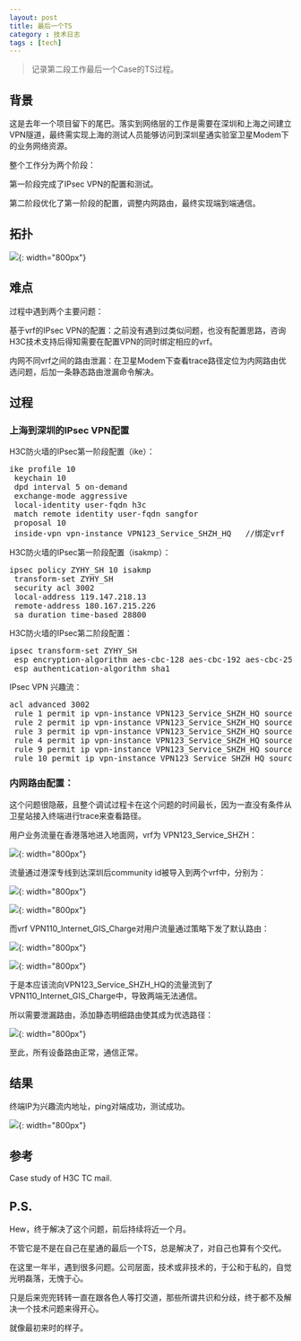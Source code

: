 ```yaml
---
layout: post
title: 最后一个TS
category : 技术日志
tags : [tech]
---
```


>记录第二段工作最后一个Case的TS过程。


## 背景

这是去年一个项目留下的尾巴。落实到网络层的工作是需要在深圳和上海之间建立VPN隧道，最终需实现上海的测试人员能够访问到深圳星通实验室卫星Modem下的业务网络资源。

整个工作分为两个阶段：

第一阶段完成了IPsec VPN的配置和测试。

第二阶段优化了第一阶段的配置，调整内网路由，最终实现端到端通信。

## 拓扑

![](   https://themeiwu.com/img/tech/tech2020031201.PNG){: width="800px"}

## 难点

过程中遇到两个主要问题：

基于vrf的IPsec VPN的配置：之前没有遇到过类似问题，也没有配置思路，咨询H3C技术支持后得知需要在配置VPN的同时绑定相应的vrf。

内网不同vrf之间的路由泄漏：在卫星Modem下查看trace路径定位为内网路由优选问题，后加一条静态路由泄漏命令解决。

## 过程

### 上海到深圳的IPsec VPN配置

H3C防火墙的IPsec第一阶段配置（ike）：

<pre class="brush: cpp">
ike profile 10
 keychain 10
 dpd interval 5 on-demand
 exchange-mode aggressive
 local-identity user-fqdn h3c
 match remote identity user-fqdn sangfor
 proposal 10
 inside-vpn vpn-instance VPN123_Service_SHZH_HQ   //绑定vrf
</pre>

H3C防火墙的IPsec第一阶段配置（isakmp）：

<pre class="brush: cpp">
ipsec policy ZYHY_SH 10 isakmp
 transform-set ZYHY_SH
 security acl 3002
 local-address 119.147.218.13
 remote-address 180.167.215.226
 sa duration time-based 28800
</pre>

H3C防火墙的IPsec第二阶段配置：

<pre class="brush: cpp">
ipsec transform-set ZYHY_SH
 esp encryption-algorithm aes-cbc-128 aes-cbc-192 aes-cbc-256
 esp authentication-algorithm sha1
</pre>

IPsec VPN 兴趣流：

<pre class="brush: cpp">
acl advanced 3002
 rule 1 permit ip vpn-instance VPN123_Service_SHZH_HQ source 10.64.14.0 0.0.0.255 destination 10.18.35.0 0.0.0.255
 rule 2 permit ip vpn-instance VPN123_Service_SHZH_HQ source 10.64.14.0 0.0.0.255 destination 10.18.2.0 0.0.0.255
 rule 3 permit ip vpn-instance VPN123_Service_SHZH_HQ source 10.64.14.0 0.0.0.255 destination 10.18.9.0 0.0.0.255
 rule 4 permit ip vpn-instance VPN123_Service_SHZH_HQ source 10.64.14.0 0.0.0.255 destination 10.18.1.0 0.0.0.255
 rule 9 permit ip vpn-instance VPN123_Service_SHZH_HQ source 10.200.201.0 0.0.0.255 destination 10.18.2.0 0.0.0.255
 rule 10 permit ip vpn-instance VPN123_Service_SHZH_HQ source 10.18.2.0 0.0.0.255 destination 10.200.201.0 0.0.0.255
</pre>

### 内网路由配置：

这个问题很隐蔽，且整个调试过程卡在这个问题的时间最长，因为一直没有条件从卫星站接入终端进行trace来查看路径。

用户业务流量在香港落地进入地面网，vrf为 VPN123_Service_SHZH：

![](   https://themeiwu.com/img/tech/tech2020031202.PNG){: width="800px"}

流量通过港深专线到达深圳后community id被导入到两个vrf中，分别为：

![](   https://themeiwu.com/img/tech/tech2020031203.PNG){: width="800px"}

![](   https://themeiwu.com/img/tech/tech2020031204.PNG){: width="800px"}

而vrf VPN110_Internet_GIS_Charge对用户流量通过策略下发了默认路由：

![](   https://themeiwu.com/img/tech/tech2020031205.PNG){: width="800px"}

![](   https://themeiwu.com/img/tech/tech2020031206.PNG){: width="800px"}

于是本应该流向VPN123_Service_SHZH_HQ的流量流到了VPN110_Internet_GIS_Charge中，导致两端无法通信。

所以需要泄漏路由，添加静态明细路由使其成为优选路径：

![](   https://themeiwu.com/img/tech/tech2020031207.PNG){: width="800px"}

至此，所有设备路由正常，通信正常。

## 结果

终端IP为兴趣流内地址，ping对端成功，测试成功。

![](   https://themeiwu.com/img/tech/tech2020031209.jpg){: width="800px"}

## 参考

Case study of H3C TC mail.

## P.S.

Hew，终于解决了这个问题，前后持续将近一个月。

不管它是不是在自己在星通的最后一个TS，总是解决了，对自己也算有个交代。

在这里一年半，遇到很多问题。公司层面，技术或非技术的，于公和于私的，自觉光明磊落，无愧于心。

只是后来兜兜转转一直在跟各色人等打交道，那些所谓共识和分歧，终于都不及解决一个技术问题来得开心。

就像最初来时的样子。
